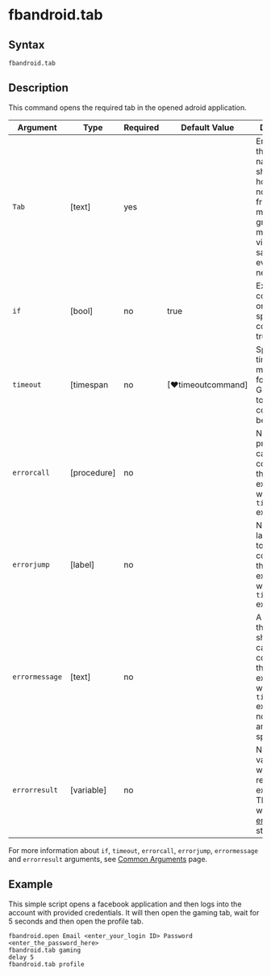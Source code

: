 # fbandroid.tab

## Syntax

```G1ANT
fbandroid.tab
```

## Description

This command opens the required tab in the opened adroid application.

| Argument         | Type       | Required | Default Value                                               | Description |
| ---------------- | ---------- | -------- | ----------------------------------------------------------- | ----------- |
| `Tab`            | [text]     |yes       |                                                             |Enter one of the tab names as shown below: home, profile, notifications, friends, marketplace, groups, memories, videos, saved, pages, events, jobs, nearbyfriends        |
| `if`             | [bool]     | no       | true                                                        | Executes the command only if a specified condition is true   |
| `timeout`        | [timespan  | no       | [♥timeoutcommand]| Specifies time in milliseconds for G1ANT.Robot to wait for the command to be executed |
| `errorcall`      | [procedure]| no       |                                                             | Name of a procedure to call when the command throws an exception or when a given `timeout` expires |
| `errorjump`      | [label]    | no       |                                                             | Name of the label to jump to when the command throws an exception or when a given `timeout` expires |
| `errormessage`   | [text]     | no       |                                                             | A message that will be shown in case the command throws an exception or when a given `timeout` expires, and no `errorjump` argument is specified |
| `errorresult`    | [variable] | no       |                                                             | Name of a variable that will store the returned exception. The variable will be of [error](https://manual.g1ant.com/link/G1ANT.Language/G1ANT.Language/Structures/ErrorStructure.md) structure  |

For more information about `if`, `timeout`, `errorcall`, `errorjump`, `errormessage` and `errorresult` arguments, see [Common Arguments](https://manual.g1ant.com/link/G1ANT.Manual/appendices/common-arguments.md) page.

## Example

This simple script opens a facebook application and then logs into the account with provided credentials. It will then open the gaming tab, wait for 5 seconds and then open the profile tab.

```G1ANT
fbandroid.open Email <enter_your_login ID> Password <enter_the_password_here>
fbandroid.tab gaming
delay 5
fbandroid.tab profile

```
